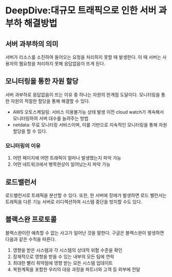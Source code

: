 # DeepDive:대규모 트래픽으로 인한 서버 과부하 해결방법

## 서버 과부하의 의미

서버가 리소스를 소진하여 들어오는 요청을 처리하지 못할 때 발생한다. 이 때 서버는 사용자의 웹요청을 처리하지 못해 응답없음이 뜨게 된다.

## 모니터링을 통한 자원 할당

서버 과부하로 응답없음이 뜨는 이유 중 하나는 자원의 한계점 도달이다. 모니터링을 통한 자원의 적절한 할당을 통해 해결할 수 있다.

- AWS 오토스케일링: 서비스 이용불가능 상태 발생 이전 cloud watch가 계속해서 모니터링하여 서버 대수를 늘려주는 방법
- netdata: 무료 모니터링 서비스이며, 이를 기반으로 지속적인 모니터링을 통해 자원할당을 할 수 있다.

### 모니터링의 이유

1. 어떤 페이지에 어떤 트래픽이 얼마나 발생했는지 파악 가능
2. 어떤 네트워크에서 병목현상이 일어났는지 파악 가능

## 로드밸런서

로드밸런서로 트래픽을 분산할 수 있다. 또한, 한 서버에 장애가 발생하면 로드 밸런서는 트래픽을 다른 기능 서버로 리디렉션하여 시스템 중단을 방지할 수도 있다.

## 블랙스완 프로토콜

블랙스완이란 예측할 수 없는 사고가 일어난 것을 말한다. 구글은 블랙스완이 발생하면 다음과 같은 수칙을 따른다.

1. 영향을 받은 시스템과 각 시스템의 상대적 위험 수준을 확인
2. 잠재적으로 영향을 받을 수 있는 내부의 모든 팀에 연락
3. 최대한 빨리 취약점에 영향 받는 모든 시스템 업데이트
4. 복원계획을 포함한 우리의 대응 과정을 파트너와 고객 등 외부에 전달
